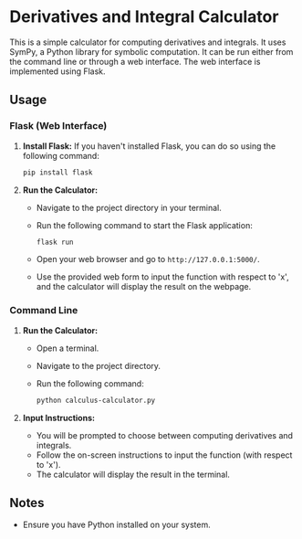 # Derivatives and Integral Calculator

This is a simple calculator for computing derivatives and integrals. It uses SymPy, a Python library for symbolic computation. It can be run either from the command line or through a web interface. The web interface is implemented using Flask.

## Usage

### Flask (Web Interface)

1. **Install Flask:** If you haven't installed Flask, you can do so using the following command:

    ```bash
    pip install flask
    ```

2. **Run the Calculator:**
    - Navigate to the project directory in your terminal.
    - Run the following command to start the Flask application:

        ```bash
        flask run
        ```

    - Open your web browser and go to `http://127.0.0.1:5000/`.
    - Use the provided web form to input the function with respect to 'x', and the calculator will display the result on the webpage.

### Command Line

1. **Run the Calculator:**
    - Open a terminal.
    - Navigate to the project directory.
    - Run the following command:

        ```bash
        python calculus-calculator.py
        ```

2. **Input Instructions:**
    - You will be prompted to choose between computing derivatives and integrals.
    - Follow the on-screen instructions to input the function (with respect to 'x').
    - The calculator will display the result in the terminal.

## Notes

- Ensure you have Python installed on your system.

